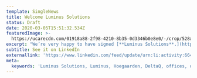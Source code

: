 ```yaml
---
template: SingleNews
title: Welcome Luminus Solutions
status: Draft
date: 2020-03-05T15:51:32.534Z
featuredImage: >-
  https://ucarecdn.com/01918a88-2f98-4210-8b35-0d3346b0e8e0/-/crop/528x308/240,0/-/preview/
excerpt: "We’re very happy to have signed‬ [**Luminus Solutions**.](https://www.luminus.be/nl/corporate/over-luminus/ons-netwerk/luminus-solutions/) We’ll be deploying [**DeltaQ**](https://www.linkedin.com/company/deltaq-io/?viewAsMember=true) on their offices in [Hoegaarden](https://www.gemeentehoegaarden.be/documents/home.xml) in the weeks to come. Special thanks to [Marnix Somers](https://www.linkedin.com/in/marnixsomers/), [Gert Vangoidsenhoven](linkedin.com/in/gert-vangoidsenhoven-180127ab) and to [Sébastien Farinotti‬ ](sebastien.farinotti@vanparijs-e.be)for trusting us \U0001F91D"
subtitle: See it on LinkedIn
externallink: 'https://www.linkedin.com/feed/update/urn:li:activity:6641285099922960384'
meta:
  keywords: 'Luminus Solutions, Luminus, Hoegaarden, DeltaQ, offices, deploying '
---
```


